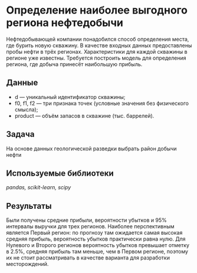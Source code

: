 # Определение наиболее выгодного региона нефтедобычи

Нефтедобывающей компании понадобился способ определения места, где бурить новую скважину. 
В качестве входных данных предоставлены пробы нефти в трёх регионах. Характеристики для каждой скважины в регионе уже известны. 
Требуется построить модель для определения региона, где добыча принесёт наибольшую прибыль.

## Данные

- d — уникальный идентификатор скважины;
- f0, f1, f2 — три признака точек (условные значения без физического смысла);
- product — объём запасов в скважине (тыс. баррелей).

## Задача

На основе данных геологической разведки выбрать район добычи нефти

## Используемые библиотеки
*pandas, scikit-learn, scipy*

## Результаты 
Были получены средние прибыли, вероятности убытков и 95% интервалы выручки для трех регионов.
Наиболее перспективным является Первый регион: по прогнозу там ожидается самая высокая средняя прибыль, вероятность убытков практически равна нулю.
Для Нулевого и Второго регионов вероятность убытков превышает отметку в 2.5%, средняя прибыль там меньше, чем в Первом регионе, поэтому их не стоит рассматривать в качестве варианта для разработки месторождений.
